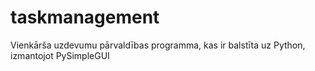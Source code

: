 # taskmanagement
Vienkārša uzdevumu pārvaldības programma, kas ir balstīta uz Python, izmantojot PySimpleGUI
